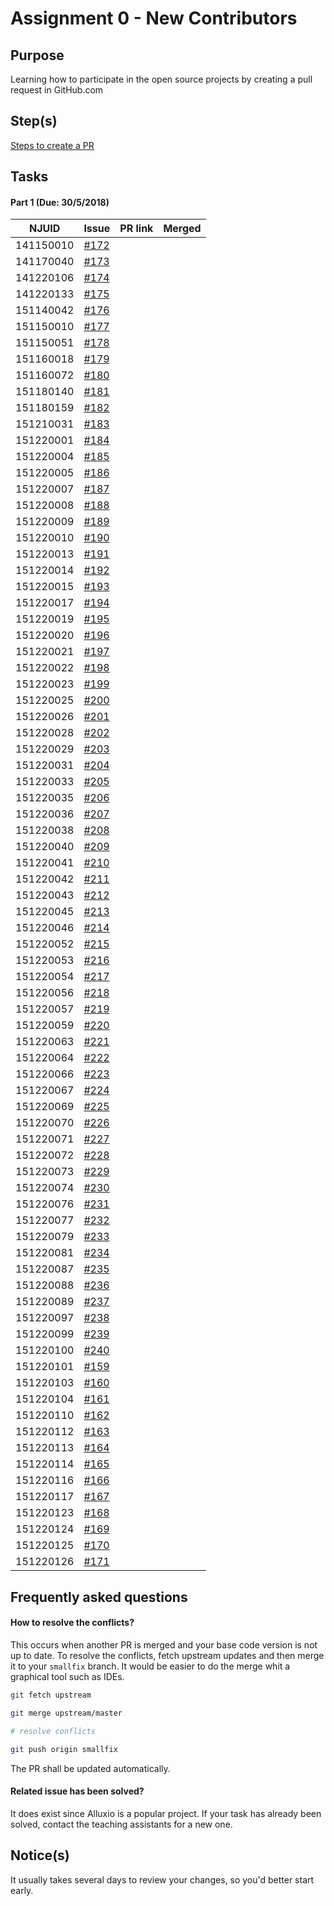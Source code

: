 # Assignment 0 - New Contributors

## Purpose

Learning how to participate in the open source projects by creating a pull request in GitHub.com

## Step(s)
[Steps to create a PR](How-To.md)

## Tasks

#### Part 1 (Due: 30/5/2018)

| NJUID | Issue | PR link | Merged |
|---|---|---|---|
|141150010|[#172](https://github.com/Alluxio/new-contributor-tasks/issues/172)| | |
|141170040|[#173](https://github.com/Alluxio/new-contributor-tasks/issues/173)| | |
|141220106|[#174](https://github.com/Alluxio/new-contributor-tasks/issues/174)| | |
|141220133|[#175](https://github.com/Alluxio/new-contributor-tasks/issues/175)| | |
|151140042|[#176](https://github.com/Alluxio/new-contributor-tasks/issues/176)| | |
|151150010|[#177](https://github.com/Alluxio/new-contributor-tasks/issues/177)| | |
|151150051|[#178](https://github.com/Alluxio/new-contributor-tasks/issues/178)| | |
|151160018|[#179](https://github.com/Alluxio/new-contributor-tasks/issues/179)| | |
|151160072|[#180](https://github.com/Alluxio/new-contributor-tasks/issues/180)| | |
|151180140|[#181](https://github.com/Alluxio/new-contributor-tasks/issues/181)| | |
|151180159|[#182](https://github.com/Alluxio/new-contributor-tasks/issues/182)| | |
|151210031|[#183](https://github.com/Alluxio/new-contributor-tasks/issues/183)| | |
|151220001|[#184](https://github.com/Alluxio/new-contributor-tasks/issues/184)| | |
|151220004|[#185](https://github.com/Alluxio/new-contributor-tasks/issues/185)| | |
|151220005|[#186](https://github.com/Alluxio/new-contributor-tasks/issues/186)| | |
|151220007|[#187](https://github.com/Alluxio/new-contributor-tasks/issues/187)| | |
|151220008|[#188](https://github.com/Alluxio/new-contributor-tasks/issues/188)| | |
|151220009|[#189](https://github.com/Alluxio/new-contributor-tasks/issues/189)| | |
|151220010|[#190](https://github.com/Alluxio/new-contributor-tasks/issues/190)| | |
|151220013|[#191](https://github.com/Alluxio/new-contributor-tasks/issues/191)| | |
|151220014|[#192](https://github.com/Alluxio/new-contributor-tasks/issues/192)| | |
|151220015|[#193](https://github.com/Alluxio/new-contributor-tasks/issues/193)| | |
|151220017|[#194](https://github.com/Alluxio/new-contributor-tasks/issues/194)| | |
|151220019|[#195](https://github.com/Alluxio/new-contributor-tasks/issues/195)| | |
|151220020|[#196](https://github.com/Alluxio/new-contributor-tasks/issues/196)| | |
|151220021|[#197](https://github.com/Alluxio/new-contributor-tasks/issues/197)| | |
|151220022|[#198](https://github.com/Alluxio/new-contributor-tasks/issues/198)| | |
|151220023|[#199](https://github.com/Alluxio/new-contributor-tasks/issues/199)| | |
|151220025|[#200](https://github.com/Alluxio/new-contributor-tasks/issues/200)| | |
|151220026|[#201](https://github.com/Alluxio/new-contributor-tasks/issues/201)| | |
|151220028|[#202](https://github.com/Alluxio/new-contributor-tasks/issues/202)| | |
|151220029|[#203](https://github.com/Alluxio/new-contributor-tasks/issues/203)| | |
|151220031|[#204](https://github.com/Alluxio/new-contributor-tasks/issues/204)| | |
|151220033|[#205](https://github.com/Alluxio/new-contributor-tasks/issues/205)| | |
|151220035|[#206](https://github.com/Alluxio/new-contributor-tasks/issues/206)| | |
|151220036|[#207](https://github.com/Alluxio/new-contributor-tasks/issues/207)| | |
|151220038|[#208](https://github.com/Alluxio/new-contributor-tasks/issues/208)| | |
|151220040|[#209](https://github.com/Alluxio/new-contributor-tasks/issues/209)| | |
|151220041|[#210](https://github.com/Alluxio/new-contributor-tasks/issues/210)| | |
|151220042|[#211](https://github.com/Alluxio/new-contributor-tasks/issues/211)| | |
|151220043|[#212](https://github.com/Alluxio/new-contributor-tasks/issues/212)| | |
|151220045|[#213](https://github.com/Alluxio/new-contributor-tasks/issues/213)| | |
|151220046|[#214](https://github.com/Alluxio/new-contributor-tasks/issues/214)| | |
|151220052|[#215](https://github.com/Alluxio/new-contributor-tasks/issues/215)| | |
|151220053|[#216](https://github.com/Alluxio/new-contributor-tasks/issues/216)| | |
|151220054|[#217](https://github.com/Alluxio/new-contributor-tasks/issues/217)| | |
|151220056|[#218](https://github.com/Alluxio/new-contributor-tasks/issues/218)| | |
|151220057|[#219](https://github.com/Alluxio/new-contributor-tasks/issues/219)| | |
|151220059|[#220](https://github.com/Alluxio/new-contributor-tasks/issues/220)| | |
|151220063|[#221](https://github.com/Alluxio/new-contributor-tasks/issues/221)| | |
|151220064|[#222](https://github.com/Alluxio/new-contributor-tasks/issues/222)| | |
|151220066|[#223](https://github.com/Alluxio/new-contributor-tasks/issues/223)| | |
|151220067|[#224](https://github.com/Alluxio/new-contributor-tasks/issues/224)| | |
|151220069|[#225](https://github.com/Alluxio/new-contributor-tasks/issues/225)| | |
|151220070|[#226](https://github.com/Alluxio/new-contributor-tasks/issues/226)| | |
|151220071|[#227](https://github.com/Alluxio/new-contributor-tasks/issues/227)| | |
|151220072|[#228](https://github.com/Alluxio/new-contributor-tasks/issues/228)| | |
|151220073|[#229](https://github.com/Alluxio/new-contributor-tasks/issues/229)| | |
|151220074|[#230](https://github.com/Alluxio/new-contributor-tasks/issues/230)| | |
|151220076|[#231](https://github.com/Alluxio/new-contributor-tasks/issues/231)| | |
|151220077|[#232](https://github.com/Alluxio/new-contributor-tasks/issues/232)| | |
|151220079|[#233](https://github.com/Alluxio/new-contributor-tasks/issues/233)| | |
|151220081|[#234](https://github.com/Alluxio/new-contributor-tasks/issues/234)| | |
|151220087|[#235](https://github.com/Alluxio/new-contributor-tasks/issues/235)| | |
|151220088|[#236](https://github.com/Alluxio/new-contributor-tasks/issues/236)| | |
|151220089|[#237](https://github.com/Alluxio/new-contributor-tasks/issues/237)| | |
|151220097|[#238](https://github.com/Alluxio/new-contributor-tasks/issues/238)| | |
|151220099|[#239](https://github.com/Alluxio/new-contributor-tasks/issues/239)| | |
|151220100|[#240](https://github.com/Alluxio/new-contributor-tasks/issues/240)| | |
|151220101|[#159](https://github.com/Alluxio/new-contributor-tasks/issues/159)| | |
|151220103|[#160](https://github.com/Alluxio/new-contributor-tasks/issues/160)| | |
|151220104|[#161](https://github.com/Alluxio/new-contributor-tasks/issues/161)| | |
|151220110|[#162](https://github.com/Alluxio/new-contributor-tasks/issues/162)| | |
|151220112|[#163](https://github.com/Alluxio/new-contributor-tasks/issues/163)| | |
|151220113|[#164](https://github.com/Alluxio/new-contributor-tasks/issues/164)| | |
|151220114|[#165](https://github.com/Alluxio/new-contributor-tasks/issues/165)| | |
|151220116|[#166](https://github.com/Alluxio/new-contributor-tasks/issues/166)| | |
|151220117|[#167](https://github.com/Alluxio/new-contributor-tasks/issues/167)| | |
|151220123|[#168](https://github.com/Alluxio/new-contributor-tasks/issues/168)| | |
|151220124|[#169](https://github.com/Alluxio/new-contributor-tasks/issues/169)| | |
|151220125|[#170](https://github.com/Alluxio/new-contributor-tasks/issues/170)| | |
|151220126|[#171](https://github.com/Alluxio/new-contributor-tasks/issues/171)| | |


## Frequently asked questions

#### How to resolve the conflicts?

This occurs when another PR is merged and your base code version is not up to date. To resolve the conflicts, fetch upstream updates and then merge it to your `smallfix` branch. It would be easier to do the merge whit a graphical tool such as IDEs.

```bash
git fetch upstream

git merge upstream/master

# resolve conflicts

git push origin smallfix
```

The PR shall be updated automatically.

#### Related issue has been solved?

It does exist since Alluxio is a popular project. If your task has already been solved, contact the teaching assistants for a new one.

## Notice(s)

It usually takes several days to review your changes, so you'd better start early.
